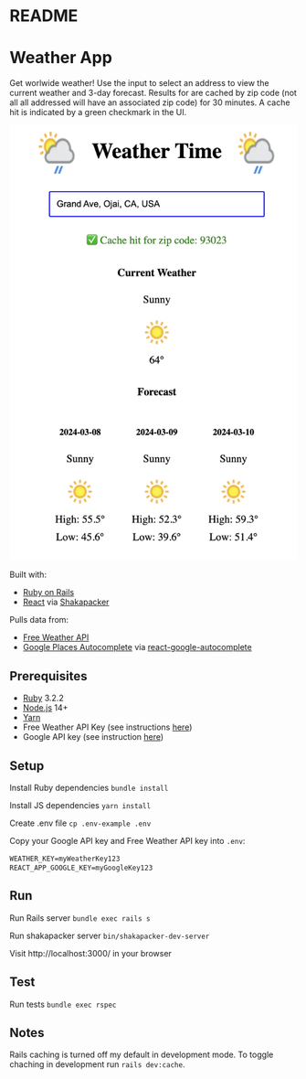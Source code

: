 # README

# Weather App

Get worlwide weather! Use the input to select an address to view the current weather and 3-day forecast. Results for are cached by zip code (not all all addressed will have an associated zip code) for 30 minutes. A cache hit is indicated by a green checkmark in the UI.

![app screenshot](https://github.com/alookatommorow/weather-app/blob/main/public/Screenshot%202024-03-08%20at%2010.21.00%20AM.png)

Built with:

- [Ruby on Rails](https://rubyonrails.org/)
- [React](https://react.dev/) via [Shakapacker](https://github.com/shakacode/shakapacker)

Pulls data from:

- [Free Weather API](https://www.weatherapi.com/docs/)
- [Google Places Autocomplete](https://developers.google.com/maps/documentation/javascript/examples/places-autocomplete) via [react-google-autocomplete](https://github.com/ErrorPro/react-google-autocomplete)

## Prerequisites

- [Ruby](https://www.ruby-lang.org/en/documentation/installation/) 3.2.2
- [Node.js](https://nodejs.org/en/learn/getting-started/how-to-install-nodejs) 14+
- [Yarn](https://classic.yarnpkg.com/lang/en/docs/install/#mac-stable)
- Free Weather API Key (see instructions [here](https://www.weatherapi.com/docs/#intro-getting-started))
- Google API key (see instruction [here](https://developers.google.com/maps/documentation/javascript/get-api-key))

## Setup

Install Ruby dependencies
`bundle install`

Install JS dependencies
`yarn install`

Create .env file
`cp .env-example .env`

Copy your Google API key and Free Weather API key into `.env`:

```
WEATHER_KEY=myWeatherKey123
REACT_APP_GOOGLE_KEY=myGoogleKey123
```

## Run

Run Rails server
`bundle exec rails s`

Run shakapacker server
`bin/shakapacker-dev-server`

Visit http://localhost:3000/ in your browser

## Test

Run tests
`bundle exec rspec`

## Notes

Rails caching is turned off my default in development mode. To toggle chaching in development run `rails dev:cache`.

